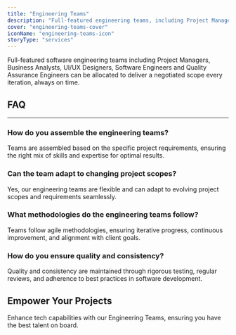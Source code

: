 ```yaml
---
title: "Engineering Teams"
description: "Full-featured engineering teams, including Project Managers, Analysts, Designers, Engineers, and QA, deliver negotiated scopes on time."
cover: "engineering-teams-cover"
iconName: "engineering-teams-icon"
storyType: "services"
---
```


Full-featured software engineering teams including Project Managers, Business Analysts, UI/UX Designers, Software Engineers and Quality Assurance Engineers can be allocated to deliver a negotiated scope every iteration, always on time.

## FAQ

---

### How do you assemble the engineering teams?

Teams are assembled based on the specific project requirements, ensuring the right mix of skills and expertise for optimal results.

### Can the team adapt to changing project scopes?

Yes, our engineering teams are flexible and can adapt to evolving project scopes and requirements seamlessly.

### What methodologies do the engineering teams follow?

Teams follow agile methodologies, ensuring iterative progress, continuous improvement, and alignment with client goals.

### How do you ensure quality and consistency?

Quality and consistency are maintained through rigorous testing, regular reviews, and adherence to best practices in software development.

## Empower Your Projects

Enhance tech capabilities with our Engineering Teams, ensuring you have the best talent on board.
